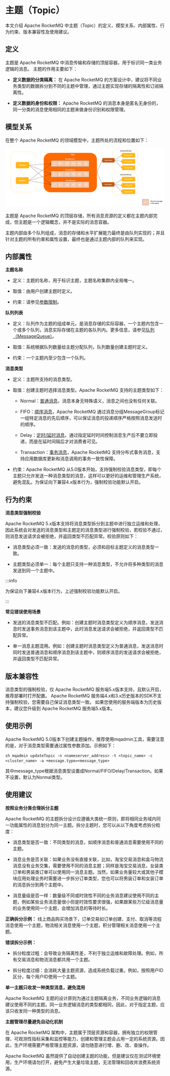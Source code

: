 # 主题（Topic）

本文介绍 Apache RocketMQ 中主题（Topic）的定义、模型关系、内部属性、行为约束、版本兼容性及使用建议。

## 定义 

主题是 Apache RocketMQ 中消息传输和存储的顶层容器，用于标识同一类业务逻辑的消息。 主题的作用主要如下：

* **定义数据的分类隔离：** 在 Apache RocketMQ 的方案设计中，建议将不同业务类型的数据拆分到不同的主题中管理，通过主题实现存储的隔离性和订阅隔离性。

* **定义数据的身份和权限：** Apache RocketMQ 的消息本身是匿名无身份的，同一分类的消息使用相同的主题来做身份识别和权限管理。


## 模型关系 


在整个 Apache RocketMQ 的领域模型中，主题所处的流程和位置如下：

![主题](../picture/v5/archifortopic.png)

主题是 Apache RocketMQ 的顶层存储，所有消息资源的定义都在主题内部完成，但主题是一个逻辑概念，并不是实际的消息容器。

主题内部由多个队列组成，消息的存储和水平扩展能力最终是由队列实现的；并且针对主题的所有约束和属性设置，最终也是通过主题内部的队列来实现。

## 内部属性 

**主题名称**

* 定义：主题的名称，用于标识主题，主题名称集群内全局唯一。

* 取值：由用户创建主题时定义。

* 约束：请参见[参数限制](../01-introduction/03limits.md)。




**队列列表**

* 定义：队列作为主题的组成单元，是消息存储的实际容器，一个主题内包含一个或多个队列，消息实际存储在主题的各队列内。更多信息，请参见[队列（MessageQueue）](../03-domainModel/03messagequeue.md)。

* 取值：系统根据队列数量给主题分配队列，队列数量创建主题时定义。

* 约束：一个主题内至少包含一个队列。




**消息类型**

* 定义：主题所支持的消息类型。

* 取值：创建主题时选择消息类型。Apache RocketMQ 支持的主题类型如下：
  * Normal：[普通消息](../04-featureBehavior/01normalmessage.md)，消息本身无特殊语义，消息之间也没有任何关联。
  
  * FIFO：[顺序消息](../04-featureBehavior/03fifomessage.md)，Apache RocketMQ 通过消息分组MessageGroup标记一组特定消息的先后顺序，可以保证消息的投递顺序严格按照消息发送时的顺序。
  
  * Delay：[定时/延时消息](../04-featureBehavior/02delaymessage.md)，通过指定延时时间控制消息生产后不要立即投递，而是在延时间隔后才对消费者可见。
  
  * Transaction：[事务消息](../04-featureBehavior/04transactionmessage.md)，Apache RocketMQ 支持分布式事务消息，支持应用数据库更新和消息调用的事务一致性保障。
  
* 约束：Apache RocketMQ 从5.0版本开始，支持强制校验消息类型，即每个主题只允许发送一种消息类型的消息，这样可以更好的运维和管理生产系统，避免混乱。为保证向下兼容4.x版本行为，强制校验功能默认开启。





## 行为约束

**消息类型强制校验**

Apache RocketMQ 5.x版本支持将消息类型拆分到主题中进行独立运维和处理，因此系统会对发送的消息类型和主题定的消息类型进行强制校验，若校验不通过，则消息发送请求会被拒绝，并返回类型不匹配异常。校验原则如下：

* 消息类型必须一致：发送的消息的类型，必须和目标主题定义的消息类型一致。

* 主题类型必须单一：每个主题只支持一种消息类型，不允许将多种类型的消息发送到同一个主题中。

:::info

为保证向下兼容4.x版本行为，上述强制校验功能默认开启。

:::

**常见错误使用场景**

* 发送的消息类型不匹配。例如：创建主题时消息类型定义为顺序消息，发送消息时发送事务消息到该主题中，此时消息发送请求会被拒绝，并返回类型不匹配异常。

* 单一消息主题混用。例如：创建主题时消息类型定义为普通消息，发送消息时同时发送普通消息和顺序消息到该主题中，则顺序消息的发送请求会被拒绝，并返回类型不匹配异常。


## 版本兼容性 


消息类型的强制校验，仅 Apache RocketMQ 服务端5.x版本支持，且默认开启，推荐部署时打开配置。 Apache RocketMQ 服务端4.x和3.x历史版本的SDK不支持强制校验，您需要自己保证消息类型一致。 如果您使用的服务端版本为历史版本，建议您升级到
Apache RocketMQ 服务端5.x版本。

## 使用示例
Apache RocketMQ 5.0版本下创建主题操作，推荐使用mqadmin工具，需要注意的是，对于消息类型需要通过属性参数添加。示例如下：

```shell
sh mqadmin updateTopic -n <nameserver_address> -t <topic_name> -c <cluster_name> -a +message.type=<message_type>
```
其中message_type根据消息类型设置成Normal/FIFO/Delay/Transaction。如果不设置，默认为Normal类型。

## 使用建议 

**按照业务分类合理拆分主题**



Apache RocketMQ 的主题拆分设计应遵循大类统一原则，即将相同业务域内同一功能属性的消息划分为同一主题。拆分主题时，您可以从以下角度考虑拆分粒度：

* 消息类型是否一致：不同类型的消息，如顺序消息和普通消息需要使用不同的主题。

* 消息业务是否关联：如果业务没有直接关联，比如，淘宝交易消息和盒马物流消息没有业务交集，需要使用不同的消息主题；同样是淘宝交易消息，女装类订单和男装类订单可以使用同一消息主题。当然，如果业务量较大或其他子模块应用处理业务时需要进一步拆分订单类型，您也可以将男装订单和女装订单的消息拆分到两个主题中。

* 消息量级是否一样：数量级不同或时效性不同的业务消息建议使用不同的主题，例如某些业务消息量很小但是时效性要求很强，如果跟某些万亿级消息量的业务使用同一个主题，会增加消息的等待时长。




**正确拆分示例：** 线上商品购买场景下，订单交易如订单创建、支付、取消等流程消息使用一个主题，物流相关消息使用一个主题，积分管理相关消息使用一个主题。

**错误拆分示例：**

* 拆分粒度过粗：会导致业务隔离性差，不利于独立运维和故障处理。例如，所有交易消息和物流消息都共用一个主题。

* 拆分粒度过细：会消耗大量主题资源，造成系统负载过重。例如，按照用户ID区分，每个用户ID使用一个主题。




**单一主题只收发一种类型消息，避免混用**



Apache RocketMQ 主题的设计原则为通过主题隔离业务，不同业务逻辑的消息建议使用不同的主题。同一业务逻辑消息的类型都相同，因此，对于指定主题，应该只收发同一种类型的消息。

**主题管理尽量避免自动化机制**

在 Apache RocketMQ 架构中，主题属于顶层资源和容器，拥有独立的权限管理、可观测性指标采集和监控等能力，创建和管理主题会占用一定的系统资源。因此，生产环境需要严格管理主题资源，请勿随意进行增、删、改、查操作。



Apache RocketMQ 虽然提供了自动创建主题的功能，但是建议仅在测试环境使用，生产环境请勿打开，避免产生大量垃圾主题，无法管理和回收并浪费系统资源。


